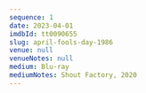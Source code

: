 ```yaml
---
sequence: 1
date: 2023-04-01
imdbId: tt0090655
slug: april-fools-day-1986
venue: null
venueNotes: null
medium: Blu-ray
mediumNotes: Shout Factory, 2020
---
```


